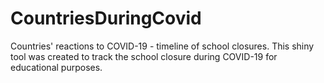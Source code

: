 # CountriesDuringCovid
Countries' reactions to COVID-19 - timeline of school closures. This shiny tool was created to track the school closure during COVID-19 for educational purposes. 
